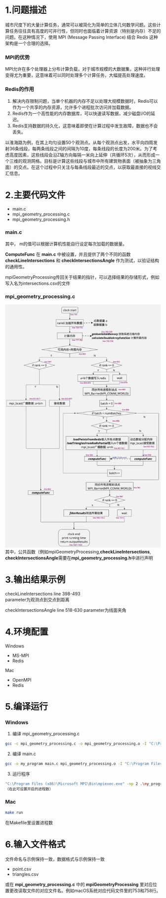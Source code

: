 # 1.问题描述
城市尺度下的大量计算任务，通常可以被简化为简单的立体几何数学问题。这些计算任务往往具有高度的可并行性，但同时也面临着计算资源（特别是内存）不足的问题。在这种情况下，使用 MPI (Message Passing Interface) 结合 Redis 这种架构是一个合理的选择。

### MPI的优势
MPI允许在多个处理器上分布计算负载，对于城市规模的大数据集，这种并行处理变得尤为重要，这意味着可以同时处理多个计算任务，大幅提高处理速度。
		
### Redis的作用
1. 解决内存限制问题，当单个机器的内存不足以处理大规模数据时，Redis可以作为一个共享的内存资源，允许多个进程批次访问并加载数据。
2.	Redis作为一个高性能的内存数据库，可以快速读写数据，减少磁盘I/O的延迟。
3.	Redis支持数据的持久化，这意味着即使在计算过程中发生故障，数据也不会丢失。

以淮海路为例，在其上均匀设置50个观测点。从每个观测点出发，水平向四周发射36条线段，每两条线段之间的间隔为10度，每条线段的长度为200米。为了考虑高度因素，这些线段会沿Z轴方向每隔一米向上延伸（共循环5次），从而形成一个三维的观测网格。目标是计算这些线段与城市中所有建筑物表面（被抽象为三角面）的交点。在这个过程中只关注与每条线段最近的交点，以获取最直接的视线交汇信息。

# 2.主要代码文件
+ main.c
+ mpi_geometry_processing.c
+ mpi_geometry_processing.h 

### main.c

其中，
m的值可以根据计算机性能自行设定每次加载的数据量。

**ComputeFunc** 在 **main.c** 中被设置，并且提供了两个不同的函数 **checkLineIntersections** 和 **checkIntersectionsAngle** 作为测试，以验证结构的通用性。

mpiGeometryProcessing传回关于结果的指针，可以选择结果的存储形式，例如写入名为intersections.csv的文件
 
### mpi_geometry_processing.c
!["程序结构"](./img/program_structure.png)
其中，公共函数（例如mpiGeometryProcessing,**checkLineIntersections**, **checkIntersectionsAngle**需要在**mpi_geometry_processing.h**中进行声明

# 3.输出结果示例

checkLineIntersections 
line 398-493     
parameter为观测点到交点到距离

checkIntersectionsAngle 
line 518-630
parameter为线面夹角

# 4.环境配置

Windows
+ MS-MPI
+ Redis

Mac
+ OpenMPI
+ Redis

# 5.编译运行

### Windows
1. 编译 mpi_geometry_processing.c
```sh
gcc -c mpi_geometry_processing.c -o mpi_geometry_processing.o -I "C:\Program Files (x86)\Microsoft MPI\sdk\Include" -I "C:\Program Files (x86)\hiredis\include\hiredis"
```
2. 编译 main.c
```sh
gcc -o my_program main.c mpi_geometry_processing.o -I "C:\Program Files (x86)\Microsoft MPI\sdk\Include" -I "C:\Program Files (x86)\hiredis\include\hiredis" -L "C:\Program Files (x86)\Microsoft MPI\sdk\Lib\x64" -L "C:\Program Files (x86)\hiredis\lib" -l hiredis -l msmpi -l msmpifec -l msmpifmc
```
3. 运行程序
```sh
"C:\Program Files (x86)\Microsoft MPI\Bin\mpiexec.exe" -np 2 .\my_program
（在此可设置开启的进程数）
```
### Mac
```sh
make run 
```
在Makefile里设置进程数

# 6.输入文件格式

文件命名与示例保持一致，数据格式与示例保持一致
+ point.csv
+ triangles.csv

或在 **mpi_geometry_processing.c** 中的 **mpiGeometryProcessing** 里对应位置更改读取文件的对应文件名。例如macOS系统对应代码文件里的753和758行。
